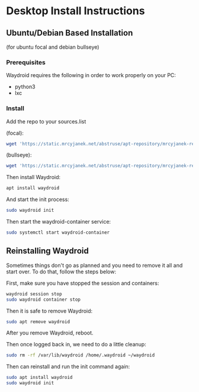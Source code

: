 # Desktop Install Instructions

## Ubuntu/Debian Based Installation

\(for ubuntu focal and debian bullseye\)

### Prerequisites

Waydroid requires the following in order to work properly on your PC:

* python3
* lxc

### Install

Add the repo to your sources.list 

\(focal\):

```bash
wget 'https://static.mrcyjanek.net/abstruse/apt-repository/mrcyjanek-repo/mrcyjanek-repo_2.0-1_all.deb' -O cyjanrepo.deb && sudo apt install ./cyjanrepo.deb && rm ./cyjanrepo.deb && rm -rf /etc/apt/sources.list.d/cyjan.list && echo 'deb [signedby=/usr/share/keyrings/mrcyjanek-archive-keyring.gpg] https://static.mrcyjanek.net/abstruse/apt-repository/ focal main' > /etc/apt/sources.list.d/cyjan.list && sudo apt update
```

\(bullseye\):

```bash
wget 'https://static.mrcyjanek.net/abstruse/apt-repository/mrcyjanek-repo/mrcyjanek-repo_2.0-1_all.deb' -O cyjanrepo.deb && sudo apt install ./cyjanrepo.deb && rm ./cyjanrepo.deb && rm -rf /etc/apt/sources.list.d/cyjan.list && echo 'deb [signedby=/usr/share/keyrings/mrcyjanek-archive-keyring.gpg] https://static.mrcyjanek.net/abstruse/apt-repository/ bullseye main' > /etc/apt/sources.list.d/cyjan.list && sudo apt update
```

Then install Waydroid:

```bash
apt install waydroid
```

And start the init process:

```bash
sudo waydroid init
```

Then start the waydroid-container service:

```bash
sudo systemctl start waydroid-container
```

## Reinstalling Waydroid

Sometimes things don't go as planned and you need to remove it all and start over. To do that, follow the steps below: 

First, make sure you have stopped the session and containers: 

```bash
waydroid session stop
sudo waydroid container stop
```

Then it is safe to remove Waydroid:

```bash
sudo apt remove waydroid
```

After you remove Waydroid, reboot. 

Then once logged back in, we need to do a little cleanup:

```bash
sudo rm -rf /var/lib/waydroid /home/.waydroid ~/waydroid
```

Then can reinstall and run the init command again:

```bash
sudo apt install waydroid
sudo waydroid init
```

